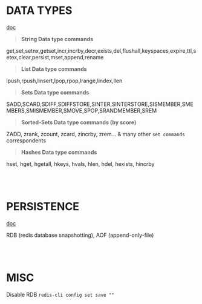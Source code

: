 # **DATA TYPES**

[doc](https://redis.io/topics/data-types)

> **String Data type commands**

get,set,setnx,getset,incr,incrby,decr,exists,del,flushall,keyspaces,expire,ttl,setex,clear,persist,mset,append,rename

> **List Data type commands**

lpush,rpush,linsert,lpop,rpop,lrange,lindex,llen

> **Sets Data type commands**

SADD,SCARD,SDIFF,SDIFFSTORE,SINTER,SINTERSTORE,SISMEMBER,SMEMBERS,SMISMEMBER,SMOVE,SPOP,SRANDMEMBER,SREM

> **Sorted-Sets Data type commands (by score)**

ZADD, zrank, zcount, zcard, zincrby, zrem... & many other `set commands` correspondents

> **Hashes Data type commands**

hset, hget, hgetall, hkeys, hvals, hlen, hdel, hexists, hincrby

<br/><br/>

# **PERSISTENCE**

[doc](https://redis.io/topics/persistence)

RDB (redis database snapshotting), AOF (append-only-file)

<br/><br/>

# **MISC**

Disable RDB `redis-cli config set save ""`
